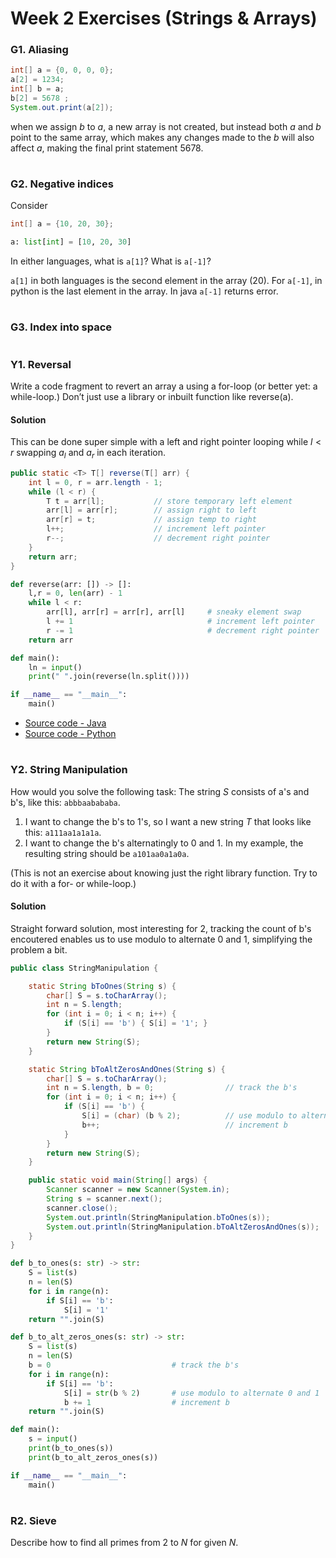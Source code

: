 # Week 2 Exercises (Strings & Arrays)

### G1. Aliasing

```java
int[] a = {0, 0, 0, 0};
a[2] = 1234;
int[] b = a;
b[2] = 5678 ;
System.out.print(a[2]);
```

when we assign $b$ to $a$, a new array is not created, but instead both $a$ and $b$ point to the same array, which makes any changes made to the $b$ will also affect $a$, making the final print statement $5678$.

#

### G2. Negative indices

Consider

```java
int[] a = {10, 20, 30};
```

```python
a: list[int] = [10, 20, 30]
```
In either languages, what is `a[1]`? What is `a[-1]`?

`a[1]` in both languages is the second element in the array (20). For `a[-1]`, in python is the last element in the array. In java `a[-1]` returns error.

#

### G3. Index into space

#

### Y1. Reversal

Write a code fragment to revert an array a using a for-loop (or better yet: a while-loop.) Don’t just use a library or inbuilt function like reverse(a).

#### Solution

This can be done super simple with a left and right pointer looping while $l < r$ swapping $a_l$ and $a_r$ in each iteration.

```java
public static <T> T[] reverse(T[] arr) {
    int l = 0, r = arr.length - 1;
    while (l < r) {
        T t = arr[l];           // store temporary left element
        arr[l] = arr[r];        // assign right to left
        arr[r] = t;             // assign temp to right
        l++;                    // increment left pointer
        r--;                    // decrement right pointer
    }
    return arr;
}
```

```python
def reverse(arr: []) -> []:
    l,r = 0, len(arr) - 1
    while l < r:
        arr[l], arr[r] = arr[r], arr[l]     # sneaky element swap
        l += 1                              # increment left pointer
        r -= 1                              # decrement right pointer
    return arr

def main():
    ln = input()
    print(" ".join(reverse(ln.split())))

if __name__ == "__main__":
    main()
```

- [Source code - Java](../python/exercises/week2/Reverse.py)
- [Source code - Python](../python/exercises/week2/Reverse.py)

#

### Y2. String Manipulation

How would you solve the following task: The string $S$ consists of a's and b's, like this: `abbbaabababa`.

1. I want to change the b's to 1's, so I want a new string $T$ that looks like this: `a111aa1a1a1a`.
2. I want to change the b's alternatingly to 0 and 1. In my example, the resulting string should be `a101aa0a1a0a`.

(This is not an exercise about knowing just the right library function. Try to do it with a for- or while-loop.)

#### Solution

Straight forward solution, most interesting for 2, tracking the count of b's encoutered enables us to use modulo to alternate 0 and 1, simplifying the problem a bit. 

```java
public class StringManipulation {

    static String bToOnes(String s) {
        char[] S = s.toCharArray();
        int n = S.length;
        for (int i = 0; i < n; i++) {
            if (S[i] == 'b') { S[i] = '1'; }
        }
        return new String(S);
    }

    static String bToAltZerosAndOnes(String s) {
        char[] S = s.toCharArray();
        int n = S.length, b = 0;                // track the b's
        for (int i = 0; i < n; i++) {
            if (S[i] == 'b') {
                S[i] = (char) (b % 2);          // use modulo to alternate 0 and 1
                b++;                            // increment b
            }
        }
        return new String(S);
    }

    public static void main(String[] args) {
        Scanner scanner = new Scanner(System.in);
        String s = scanner.next();
        scanner.close();
        System.out.println(StringManipulation.bToOnes(s));
        System.out.println(StringManipulation.bToAltZerosAndOnes(s));
    }
}
```

```python
def b_to_ones(s: str) -> str:
    S = list(s)
    n = len(S)
    for i in range(n):
        if S[i] == 'b':
            S[i] = '1'
    return "".join(S)

def b_to_alt_zeros_ones(s: str) -> str:
    S = list(s)
    n = len(S)
    b = 0                           # track the b's
    for i in range(n):
        if S[i] == 'b':
            S[i] = str(b % 2)       # use modulo to alternate 0 and 1
            b += 1                  # increment b
    return "".join(S)

def main():
    s = input()
    print(b_to_ones(s))
    print(b_to_alt_zeros_ones(s))

if __name__ == "__main__":
    main()
```

#

### R2. Sieve

Describe how to find all primes from $2$ to $N$ for given $N$.